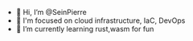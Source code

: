 - 👋 Hi, I’m @SeinPierre
- 👀 I'm focused on cloud infrastructure, IaC, DevOps
- 🌱 I’m currently learning rust,wasm for fun

<!---
SeinPierre/SeinPierre is a ✨ special ✨ repository because its `README.md` (this file) appears on your GitHub profile.
You can click the Preview link to take a look at your changes.
--->
